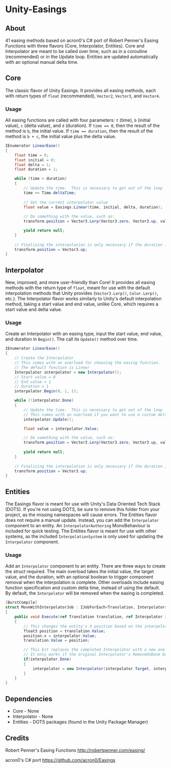 # Unity-Easings
## About
41 easing methods based on acron0's C# port of Robert Penner's Easing Functions with three flavors (Core, Interpolator, Entities).  Core and Interpolator are meant to be called over time, such as in a coroutine (recommended) or in the Update loop.  Entities are updated automatically with an optional manual delta time.

## Core
The classic flavor of Unity Easings.  It provides all easing methods, each with return types of `float` (recommended), `Vector2`, `Vector3`, and `Vector4`.

### Usage
All easing functions are called with four parameters: `t` (time), `b` (initial value), `c` (delta value), and `d` (duration).
If `time == 0`, then the result of the method is `b`, the initial value.  If `time == duration`, then the result of the method is `b + c`, the initial value plus the delta value.

```csharp
IEnumerator LinearEase()
{
    float time = 0;
    float initial = 0;
    float delta = 1;
    float duration = 1;

    while (time < duration)
    {
        // Update the time.  This is necessary to get out of the loop
        time += Time.deltaTime;
        
        // Get the current interpolator value
        float value = Easings.Linear(time, initial, delta, duration);
        
        // Do something with the value, such as:
        transform.position = Vector3.Lerp(Vector3.zero, Vector3.up, value);

        yield return null;
    }
    
    // Finalizing the interpolation is only necessary if the duration is 0
    transform.position = Vector3.up;
}
```

## Interpolator
New, improved, and more user-friendly than Core!  It provides all easing methods with the return type of `float`, meant for use with the default interpolation methods that Unity provides (`Vector3.Lerp()`, `Color.Lerp()`, etc.).  The Interpolator flavor works similarly to Unity's default interpolation method, taking a start value and end value, unlike Core, which requires a start value and delta value.

### Usage
Create an Interpolator with an easing type, input the start value, end value, and duration in `Begin()`.  The call its `Update()` method over time.

```csharp
IEnumerator LinearEase()
{
    // Create the Interpolator
    // This comes with an overload for choosing the easing function.
    // The default function is Linear
    Interpolator interpolator = new Interpolator();
    // Start value = 0
    // End value = 1
    // Duration = 1
    interpolator.Begin(0, 1, 1);

    while (!interpolator.Done)
    {
        // Update the time.  This is necessary to get out of the loop
        // This comes with an overload if you want to use a custom deltaTime
        interpolator.Update();

        float value = interpolator.Value;

        // Do something with the value, such as:
        transform.position = Vector3.Lerp(Vector3.zero, Vector3.up, value);
        
        yield return null;
    }
    
    // Finalizing the interpolation is only necessary if the duration is 0
    transform.position = Vector3.up;
}
```

## Entities
The Easings flavor is meant for use with Unity's Data Oriented Tech Stack (DOTS).  If you're not using DOTS, be sure to remove this folder from your project, as the missing namespaces will cause errors.  The Entities flavor does not require a manual update.  Instead, you can add the `Interpolator` component to an entity.  An `InterpolatorAuthoring` MonoBehaviour is included for quick testing.  The Entities flavor is meant for use with other systems, as the included `InterpolationSystem` is only used for updating the `Interpolator` component.

### Usage
Add an `Interpolator` component to an entity.  There are three ways to create the struct required.  The main overload takes the initial value, the target value, and the duration, with an optional boolean to trigger component removal when the interpolation is complete.  Other overloads include easing function specification and custom delta time, instead of using the default.  By default, the `Interpolator` will be removed when the easing is completed.

```csharp
[BurstCompile]
struct MoveWithInterpolatorJob : IJobForEach<Translation, Interpolator>
{        
    public void Execute(ref Translation translation, ref Interpolator interpolator)
    {
        // This changes the entity's X position based on the interpolator value
        float3 position = translation.Value;
        position.x = interpolator.Value;
        translation.Value = position;

        // This bit replaces the completed Interpolator with a new one to ping-pong the easing
        // It only works if the original Interpolator's RemoveOnDone boolean is set to false
        if(interpolator.Done)
        {
            interpolator = new Interpolator(interpolator.Target, interpolator.Initial, interpolator.Duration, interpolator.Function, interpolator.RemoveOnDone);
        }
    }
}
```

## Dependencies
- Core - None
- Interpolator - None
- Entities - DOTS packages (found in the Unity Package Manager)

## Credits
Robert Penner's Easing Functions
http://robertpenner.com/easing/

acron0's C# port
https://github.com/acron0/Easings
